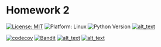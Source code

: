 # Homework 2
[![License: MIT](https://img.shields.io/badge/License-MIT-green.svg)](https://github.com/Fall2024SE/HW2/blob/main/LICENSE.md)
![Platform: Linux](https://img.shields.io/badge/Platform-Linux-green.svg)
![Python Version](https://img.shields.io/badge/Python-3.13-green.svg)
[![alt_text](https://github.com/Fall2024SE/HW2/actions/workflows/pytest.yml/badge.svg)](https://github.com/Fall2024SE/HW2/actions/workflows/pytest.yml)


[![codecov](https://codecov.io/gh/Fall2024SE/HW2/graph/badge.svg?token=78XLUHAROY)](https://codecov.io/gh/Fall2024SE/HW2)
[![Bandit](https://img.shields.io/endpoint?url=https://gist.githubusercontent.com/KoruptTinker/9e3dbad75febc40ad9e435dde5911abf/raw/bandit-badge.json)](https://github.com/Fall2024SE/HW2/actions/workflows/bandit.yml)
[![alt_text](https://github.com/Fall2024SE/HW2/actions/workflows/pylint.yml/badge.svg)](https://github.com/Fall2024SE/HW2/actions/workflows/pylint.yml)
[![alt_text](https://github.com/Fall2024SE/HW2/actions/workflows/autopep8.yml/badge.svg)](https://github.com/Fall2024SE/HW2/actions/workflows/autopep8.yml)

